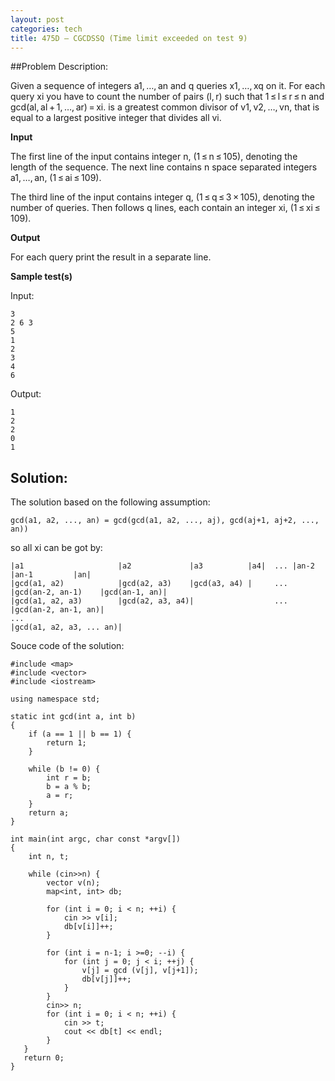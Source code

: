 ```yaml
---
layout: post
categories: tech
title: 475D – CGCDSSQ (Time limit exceeded on test 9)
---
```


##Problem Description:

Given a sequence of integers a1, …, an and q queries x1, …, xq on it. For each query xi you have to count the number of pairs (l, r) such that 1 ≤ l ≤ r ≤ n and gcd(al, al + 1, …, ar) = xi. is a greatest common divisor of v1, v2, …, vn, that is equal to a largest positive integer that divides all vi.

__Input__

The first line of the input contains integer n, (1 ≤ n ≤ 105), denoting the length of the sequence. The next line contains n space separated integers a1, …, an, (1 ≤ ai ≤ 109).

The third line of the input contains integer q, (1 ≤ q ≤ 3 × 105), denoting the number of queries. Then follows q lines, each contain an integer xi, (1 ≤ xi ≤ 109).

__Output__

For each query print the result in a separate line.

__Sample test(s)__

Input:

    3
    2 6 3
    5
    1
    2
    3
    4
    6

Output:

    1
    2
    2
    0
    1

## Solution:

The solution based on the following assumption:

    gcd(a1, a2, ..., an) = gcd(gcd(a1, a2, ..., aj), gcd(aj+1, aj+2, ..., an))

so all xi can be got by:

    |a1                     |a2             |a3          |a4|  ... |an-2               |an-1         |an|
    |gcd(a1, a2)            |gcd(a2, a3)    |gcd(a3, a4) |     ... |gcd(an-2, an-1)    |gcd(an-1, an)|
    |gcd(a1, a2, a3)        |gcd(a2, a3, a4)|                  ... |gcd(an-2, an-1, an)|
    ...
    |gcd(a1, a2, a3, ... an)|

Souce code of the solution:

    #include <map>
    #include <vector>
    #include <iostream>

    using namespace std;

    static int gcd(int a, int b)
    {
        if (a == 1 || b == 1) {
            return 1;
        }

        while (b != 0) {
            int r = b;
            b = a % b;
            a = r;
        }
        return a;
    }

    int main(int argc, char const *argv[])
    {
        int n, t;

        while (cin>>n) {
            vector v(n);
            map<int, int> db;

            for (int i = 0; i < n; ++i) {
                cin >> v[i];
                db[v[i]]++;
            }

            for (int i = n-1; i >=0; --i) {
                for (int j = 0; j < i; ++j) {
                    v[j] = gcd (v[j], v[j+1]);
                    db[v[j]]++;
                }
            }
            cin>> n;
            for (int i = 0; i < n; ++i) {
                cin >> t;
                cout << db[t] << endl;
            }
       }
       return 0;
    }
